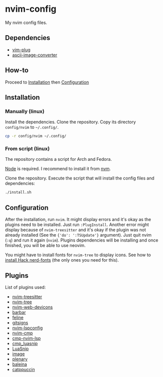 # nvim-config

My nvim config files.

## Dependencies

- [vim-plug](https://github.com/junegunn/vim-plug)
- [ascii-image-converter](https://github.com/TheZoraiz/ascii-image-converter)

## How-to

Proceed to [Installation](#Installation) then [Configuration](#Configuration)

## Installation

### Manually (linux)

Install the dependencies. Clone the repository. Copy its directory `config/nvim` to `~/.config/`.
```sh
cp -r config/nvim ~/.config/
```

### From script (linux)

The repository contains a script for Arch and Fedora. 

[Node](https://nodejs.org/en/) is required. I recommend to install it from [nvm](https://github.com/nvm-sh/nvm).

Clone the repository. Execute the script that will install the config files and dependencies:
```sh
./install.sh
```

## Configuration

After the installation, run `nvim`. It might display errors and it's okay as the plugins need to be installed. Just run `:PlugInstall`. Another error might display because of `nvim-treesitter` and it's okay if the plugin was not already installed (See the `{'do': ':TSUpdate'}` argument). Just quit nvim (`:q`) and run it again (`nvim`). Plugins dependencies will be installing and once finished, you will be able to use neovim.

You might have to install fonts for `nvim-tree` to display icons.
See how to [install Hack nerd-fonts](https://github.com/ryanoasis/nerd-fonts#option-3-install-script) (the only ones you need for this).

## Plugins

List of plugins used:

- [nvim-treesitter](https://github.com/nvim-treesitter/nvim-treesitter)
- [nvim-tree](https://github.com/nvim-tree/nvim-tree.lua)
- [nvim-web-devicons](https://github.com/nvim-tree/nvim-web-devicons)
- [barbar](https://github.com/romgrk/barbar.nvim)
- [feline](https://github.com/feline-nvim/feline.nvim)
- [gitsigns](https://github.com/lewis6991/gitsigns.nvim)
- [nvim-lspconfig](https://github.com/neovim/nvim-lspconfig)
- [nvim-cmp](https://github.com/hrsh7th/nvim-cmp)
- [cmp-nvim-lsp](https://github.com/hrsh7th/cmp-nvim-lsp)
- [cmp_luasnip](https://github.com/saadparwaiz1/cmp_luasnip)
- [LuaSnip](https://github.com/L3MON4D3/LuaSnip)
- [image](https://github.com/samodostal/image.nvim)
- [plenary](https://github.com/nvim-lua/plenary.nvim)
- [baleina](https://github.com/m00qek/baleia.nvim)
- [catppuccin](https://github.com/catppuccin/nvim)

